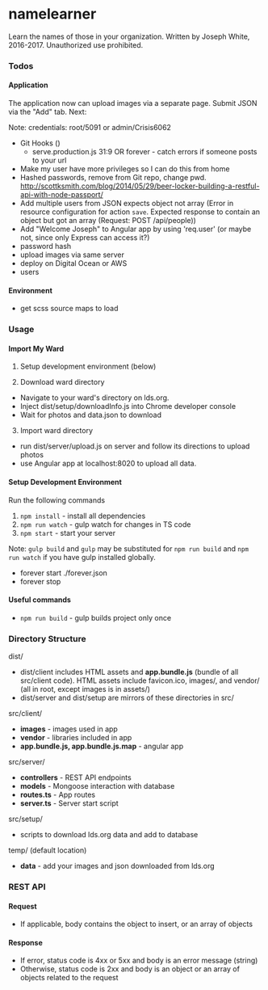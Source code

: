 # namelearner

Learn the names of those in your organization. Written by Joseph White, 2016-2017. Unauthorized use prohibited.

### Todos

#### Application

The application now can upload images via a separate page. Submit JSON via the "Add" tab. Next:

Note: credentials: root/5091 or admin/Crisis6062

- Git Hooks ()
  * serve.production.js 31:9 OR forever - catch errors if someone posts to your url
- Make my user have more privileges so I can do this from home
- Hashed passwords, remove from Git repo, change pwd. http://scottksmith.com/blog/2014/05/29/beer-locker-building-a-restful-api-with-node-passport/
- Add multiple users from JSON expects object not array (Error in resource configuration for action `save`.
  Expected response to contain an object but got an array (Request: POST /api/people))
- Add "Welcome Joseph" to Angular app by using 'req.user' (or maybe not, since only Express can access it?)
- password hash
- upload images via same server
- deploy on Digital Ocean or AWS
- users

#### Environment

- get scss source maps to load


### Usage

#### Import My Ward

1. Setup development environment (below)

2. Download ward directory 
- Navigate to your ward's directory on lds.org.
- Inject dist/setup/downloadInfo.js into Chrome developer console
- Wait for photos and data.json to download

3. Import ward directory
- run dist/server/upload.js on server and follow its directions to upload photos
- use Angular app at localhost:8020 to upload all data.

#### Setup Development Environment

Run the following commands
1. `npm install` - install all dependencies
2. `npm run watch` - gulp watch for changes in TS code
3. `npm start` - start your server

Note: `gulp build` and `gulp` may be substituted for 
`npm run build` and `npm run watch` if you have gulp installed globally.

- forever start ./forever.json
- forever stop

#### Useful commands
- `npm run build` - gulp builds project only once

### Directory Structure

dist/
- dist/client includes HTML assets and **app.bundle.js** (bundle of all src/client code).
  HTML assets include favicon.ico, images/, and vendor/ (all in root, except images is in assets/)
- dist/server and dist/setup are mirrors of these directories in src/

src/client/
- **images** - images used in app
- **vendor** - libraries included in app
- **app.bundle.js, app.bundle.js.map** - angular app

src/server/
- **controllers** - REST API endpoints
- **models** - Mongoose interaction with database
- **routes.ts** - App routes
- **server.ts** - Server start script

src/setup/
- scripts to download lds.org data and add to database
 
temp/ (default location)
- **data** - add your images and json downloaded from lds.org

### REST API

#### Request

- If applicable, body contains the object to insert, or an array of objects

#### Response

- If error, status code is 4xx or 5xx and body is an error message (string)
- Otherwise, status code is 2xx and body is an object or an array of objects
related to the request

